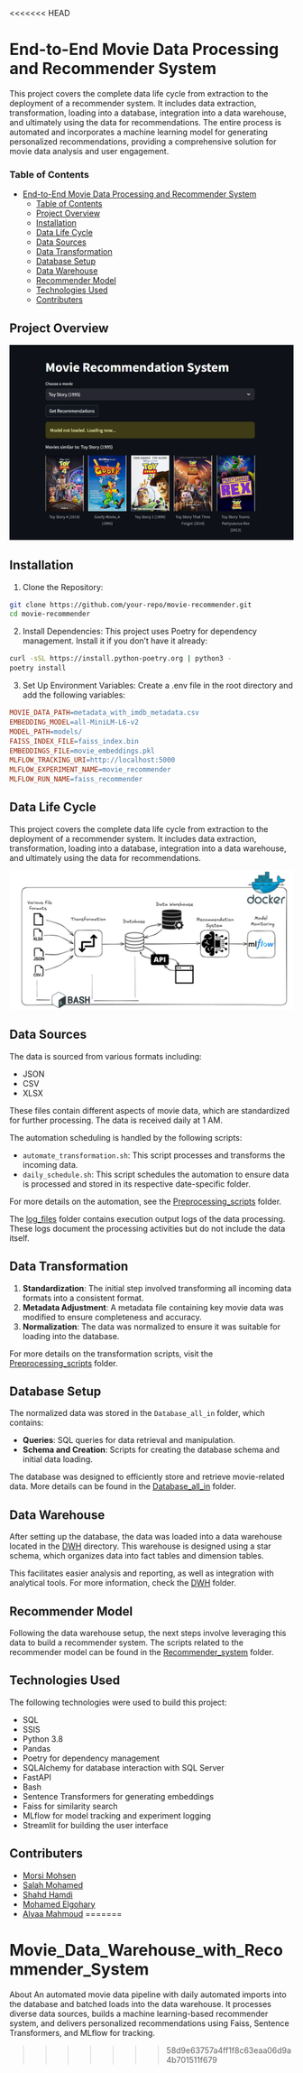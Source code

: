 <<<<<<< HEAD
# End-to-End Movie Data Processing and Recommender System
This project covers the complete data life cycle from extraction to the deployment of a recommender system. It includes data extraction, transformation, loading into a database, integration into a data warehouse, and ultimately using the data for recommendations. The entire process is automated and incorporates a machine learning model for generating personalized recommendations, providing a comprehensive solution for movie data analysis and user engagement.

### Table of Contents

- [End-to-End Movie Data Processing and Recommender System](#end-to-end-movie-data-processing-and-recommender-system)
    - [Table of Contents](#table-of-contents)
  - [Project Overview](#project-overview)
  - [Installation](#installation)
  - [Data Life Cycle](#data-life-cycle)
  - [Data Sources](#data-sources)
  - [Data Transformation](#data-transformation)
  - [Database Setup](#database-setup)
  - [Data Warehouse](#data-warehouse)
  - [Recommender Model](#recommender-model)
  - [Technologies Used](#technologies-used)
  - [Contributers](#contributers)

## Project Overview
<div style="text-align: center;">
    <img src="page.png" alt="Page">
</div>

## Installation
1. Clone the Repository:
```bash
git clone https://github.com/your-repo/movie-recommender.git
cd movie-recommender
```
2. Install Dependencies: This project uses Poetry for dependency management. Install it if you don’t have it already:
```sh
curl -sSL https://install.python-poetry.org | python3 -
poetry install
```
3. Set Up Environment Variables: Create a .env file in the root directory and add the following variables:
```makefile
MOVIE_DATA_PATH=metadata_with_imdb_metadata.csv
EMBEDDING_MODEL=all-MiniLM-L6-v2
MODEL_PATH=models/
FAISS_INDEX_FILE=faiss_index.bin
EMBEDDINGS_FILE=movie_embeddings.pkl
MLFLOW_TRACKING_URI=http://localhost:5000
MLFLOW_EXPERIMENT_NAME=movie_recommender
MLFLOW_RUN_NAME=faiss_recommender
```

## Data Life Cycle

This project covers the complete data life cycle from extraction to the deployment of a recommender system. It includes data extraction, transformation, loading into a database, integration into a data warehouse, and ultimately using the data for recommendations.

![alt text](image.png)
## Data Sources

The data is sourced from various formats including:
- JSON
- CSV
- XLSX

These files contain different aspects of movie data, which are standardized for further processing. The data is received daily at 1 AM. 

The automation scheduling is handled by the following scripts:
- `automate_transformation.sh`: This script processes and transforms the incoming data.
- `daily_schedule.sh`: This script schedules the automation to ensure data is processed and stored in its respective date-specific folder.

For more details on the automation, see the [Preprocessing_scripts](./Preprocessing_scripts) folder.

The [log_files](./log_files) folder contains execution output logs of the data processing. These logs document the processing activities but do not include the data itself.

## Data Transformation

1. **Standardization**: The initial step involved transforming all incoming data formats into a consistent format.
2. **Metadata Adjustment**: A metadata file containing key movie data was modified to ensure completeness and accuracy.
3. **Normalization**: The data was normalized to ensure it was suitable for loading into the database.

For more details on the transformation scripts, visit the [Preprocessing_scripts](./Preprocessing_scripts) folder.


## Database Setup

The normalized data was stored in the `Database_all_in` folder, which contains:
- **Queries**: SQL queries for data retrieval and manipulation.
- **Schema and Creation**: Scripts for creating the database schema and initial data loading.

The database was designed to efficiently store and retrieve movie-related data. More details can be found in the [Database_all_in](./Database_all_in) folder.

## Data Warehouse

After setting up the database, the data was loaded into a data warehouse located in the [DWH](./DWH) directory. This warehouse is designed using a star schema, which organizes data into fact tables and dimension tables. 

This facilitates easier analysis and reporting, as well as integration with analytical tools. For more information, check the [DWH](./DWH) folder.


## Recommender Model

Following the data warehouse setup, the next steps involve leveraging this data to build a recommender system. The scripts related to the recommender model can be found in the [Recommender_system](./Recommender_system) folder.

## Technologies Used

The following technologies were used to build this project:
- SQL
- SSIS
- Python 3.8
- Pandas
- Poetry for dependency management
- SQLAlchemy for database interaction with SQL Server
- FastAPI
- Bash
- Sentence Transformers for generating embeddings
- Faiss for similarity search
- MLflow for model tracking and experiment logging
- Streamlit for building the user interface

## Contributers

- [Morsi Mohsen](https://github.com/morsimohsen)
- [Salah Mohamed](https:gt//github.com/codsalah)
- [Shahd Hamdi](https://github.com/shahdhamdi)
- [Mohamed Elgohary](https://github.com/MohamedElgohary918)
- [Alyaa Mahmoud](https://github.com/ALYAA-MAHMOOD)
=======
# Movie_Data_Warehouse_with_Recommender_System
About An automated movie data pipeline with daily automated imports into the database and batched loads into the data warehouse. It processes diverse data sources, builds a machine learning-based recommender system, and delivers personalized recommendations using Faiss, Sentence Transformers, and MLflow for tracking.
>>>>>>> 58d9e63757a4ff1f8c63eaa06d9a4b701511f679
